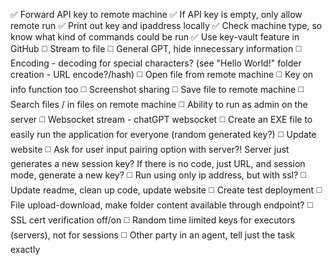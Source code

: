 ✅ Forward API key to remote machine
✅ If API key is empty, only allow remote run
✅ Print out key and ipaddress locally
✅ Check machine type, so know what kind of commands could be run
✅ Use key-vault feature in GitHub
◻️ Stream to file
◻️ General GPT, hide innecessary information
◻️ Encoding - decoding for special characters? (see "Hello World!" folder creation - URL encode?/hash)
◻️ Open file from remote machine
◻️ Key on info function too
◻️ Screenshot sharing
◻️ Save file to remote machine
◻️ Search files / in files on remote machine
◻️ Ability to run as admin on the server
◻️ Websocket stream - chatGPT websocket
◻️ Create an EXE file to easily run the application for everyone (random generated key?)
◻️ Update website
◻️ Ask for user input pairing option with server?! Server just generates a new session key? If there is no code, just URL, and session mode, generate a new key?
◻️ Run using only ip address, but with ssl?
◻️ Update readme, clean up code, update website
◻️ Create test deployment
◻️ File upload-download, make folder content available through endpoint?
◻️ SSL cert verification off/on
◻️ Random time limited keys for executors (servers), not for sessions
◻️ Other party in an agent, tell just the task exactly